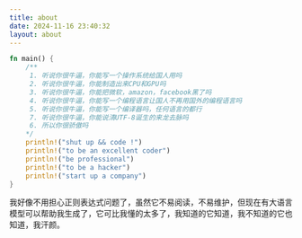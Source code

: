 ```yaml
---
title: about
date: 2024-11-16 23:40:32
layout: about
---
```


```Rust
fn main() {
    /**
     1. 听说你很牛逼，你能写一个操作系统给国人用吗
     2. 听说你很牛逼，你能制造出来CPU和GPU吗
     3. 听说你很牛逼，你能把微软，amazon，facebook黑了吗
     4. 听说你很牛逼，你能写一个编程语言让国人不再用国外的编程语言吗
     5. 听说你很牛逼，你能写一个编译器吗，任何语言的都行
     7. 听说你很牛逼，你能说清UTF-8诞生的来龙去脉吗
     6. 所以你很骄傲吗
    */
    println!("shut up && code !")
    println!("to be an excellent coder")
    println!("be professional")
    println!("to be a hacker")
    println!("start up a company")
}
```

我好像不用担心正则表达式问题了，虽然它不易阅读，不易维护，但现在有大语言模型可以帮助我生成了，它可比我懂的太多了，我知道的它知道，我不知道的它也知道，我汗颜。

